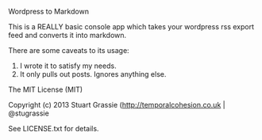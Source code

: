 Wordpress to Markdown

This is a REALLY basic console app which takes your wordpress rss export feed and converts it into markdown.

There are some caveats to its usage:

1. I wrote it to satisfy my needs.
2. It only pulls out posts. Ignores anything else.

The MIT License (MIT)

Copyright (c) 2013 Stuart Grassie (http://temporalcohesion.co.uk | @stugrassie

See LICENSE.txt for details.
